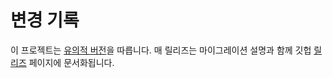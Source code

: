 # 변경 기록

이 프로젝트는 [유의적 버전](http://semver.org/lang/ko/)을 따릅니다.
매 릴리즈는 마이그레이션 설명과 함께 깃헙 [릴리즈](https://github.com/rackt/redux/releases) 페이지에 문서화됩니다.
